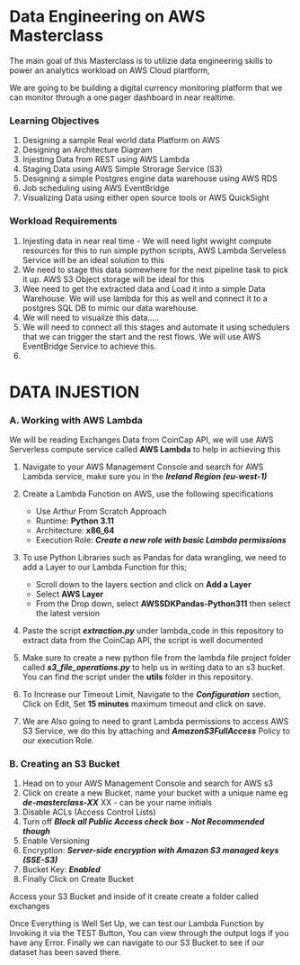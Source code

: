 # Data Engineering on AWS Masterclass

The main goal of this Masterclass is to utilizie data engineering skills to power an analytics workload on AWS Cloud plartform, 

We are going to be building a digital currency monitoring platform that we can monitor through a one pager dashboard in near realtime. 

### Learning Objectives

1. Designing a sample Real world data Platform on AWS
2. Designing an Architecture Diagram
3. Injesting Data from REST  using AWS Lambda
4. Staging Data using AWS Simple Strorage Service (S3)
5. Designing a simple Postgres engine data warehouse using AWS RDS
6. Job scheduling using AWS EventBridge
7. Visualizing Data using either open source tools or AWS QuickSight


### Workload Requirements

1. Injesting data in near real time - We will need light wwight compute resources for this to run simple python scripts, 
AWS Lambda Serveless Service will be an ideal solution to this
2. We need to stage this data somewhere for the next pipeline task to pick it up. AWS S3 Object storage will be ideal for this
3. Wee need to get the extracted data and Load it into a simple Data Warehouse. We will use lambda for this as well and connect it to a postgres SQL DB to mimic our data warehouse. 
4. We will need to visualize this data.....
5. We will need to connect all this stages and automate it using schedulers that we can trigger the start and the rest flows. We will use AWS EventBridge Service to achieve this.
6. 


# DATA INJESTION

### A. Working with AWS Lambda

We will be reading Exchanges Data from CoinCap API, we will use AWS Serverless compute service called **AWS Lambda** to help in achieving this

1. Navigate to your AWS Management Console and search for AWS Lambda service, make sure you in the ***Ireland Region (eu-west-1)***
2. Create a Lambda Function on AWS, use the following specifications
    - Use Arthur From Scratch Approach
    - Runtime: **Python 3.11**
    - Architecture: **x86_64**
    - Execution Role: ***Create a new role with basic Lambda permissions***

3. To use Python Libraries such as Pandas for data wrangling, we need to add a Layer to our Lambda Function for this;
    - Scroll down to the layers section and click on **Add a Layer**
    - Select **AWS Layer**
    - From the Drop down, select **AWSSDKPandas-Python311** then select the latest version

4. Paste the script ***extraction.py*** under lambda_code in this repository to extract data from the CoinCap API, the script is well documented
5. Make sure to create a new python file from the lambda file project folder called ***s3_file_operations.py***  to help us in writing data to an s3 bucket.
   You can find the script under the **utils** folder in this repository.
6. To Increase our Timeout Limit, Navigate to the ***Configuration*** section, Click on Edit, Set **15 minutes** maximum timeout and click on save.
7. We are Also going to need to grant Lambda permissions to access AWS S3 Service, we do this by attaching and ***AmazonS3FullAccess*** Policy to our execution Role.


### B. Creating an S3 Bucket
1. Head on to your AWS Management Console and search for AWS s3
2. Click on create a new Bucket, name your bucket with a unique name eg ***de-masterclass-XX*** XX - can be your name initials
3. Disable ACLs (Access Control Lists)
4. Turn off ***Block all Public Access check box - Not Recommended though***
5. Enable Versioning 
6. Encryption: ***Server-side encryption with Amazon S3 managed keys (SSE-S3)***
7. Bucket Key: ***Enabled***
8. Finally Click on Create Bucket

Access your S3 Bucket and inside of it create create a  folder called exchanges

Once Everything is Well Set Up, we can test our Lambda Function by Invoking it via the TEST Button,
You can view through the output logs if you have any Error. 
Finally we can navigate to our S3 Bucket to see if our dataset has been saved there. 








